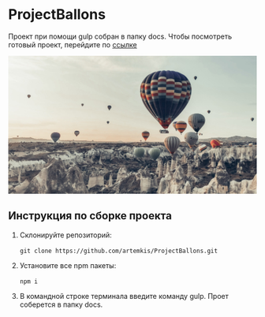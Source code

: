 # ProjectBallons
Проект при помощи gulp собран в папку docs. Чтобы посмотреть готовый проект, перейдите по [ссылке](https://artemkis.github.io/ProjectBallons/)

![Logotype](./docs/img/header-background.jpg)
## Инструкция по сборке проекта

1. Cклонируйте репозиторий: 

   ```git clone https://github.com/artemkis/ProjectBallons.git```

2. Установите все npm пакеты:

   ```npm i```

3. В командной строке терминала введите команду gulp. Проет соберется в папку docs.
